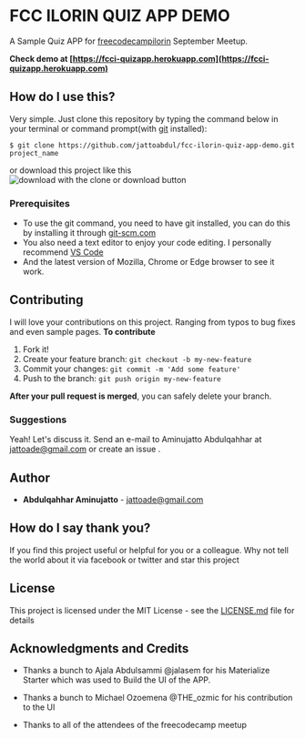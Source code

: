 # FCC ILORIN QUIZ APP DEMO

A Sample Quiz APP for [freecodecampilorin](http://freecodecampilorin.github.io) September Meetup.

**Check demo at [https://fcci-quizapp.herokuapp.com](https://fcci-quizapp.herokuapp.com)**

## How do I use this?
Very simple. Just clone this repository by typing the command below in your terminal or command prompt(with [git](http://git-scm.com) installed):
```
$ git clone https://github.com/jattoabdul/fcc-ilorin-quiz-app-demo.git project_name
```
or download this project like this ![download with the clone or download button](https://cloud.githubusercontent.com/assets/11811904/23846552/3dc3b60c-07ce-11e7-9c4e-27f2f7bef2ee.png)

### Prerequisites

- To use the git command, you need to have git installed, you can do this by installing it through [git-scm.com](http://git-scm.com)
- You also need a text editor to enjoy your code editing. I personally recommend [VS Code](http://code.visualstudio.com)
- And the latest version of Mozilla, Chrome or Edge browser to see it work.



## Contributing
I will love your contributions on this project. Ranging from typos to bug fixes and even sample pages.
**To contribute**

1. Fork it!
2. Create your feature branch: `git checkout -b my-new-feature`
3. Commit your changes: `git commit -m 'Add some feature'`
4. Push to the branch: `git push origin my-new-feature`

**After your pull request is merged**, you can safely delete your branch.

### Suggestions
Yeah! Let's discuss it. Send an e-mail to Aminujatto Abdulqahhar at jattoade@gmail.com or create an issue .

## Author

* **Abdulqahhar Aminujatto** - jattoade@gmail.com

## How do I say thank you?

If you find this project useful or helpful for you or a colleague. Why not tell the world about it via facebook or twitter and star this project

## License

This project is licensed under the MIT License - see the [LICENSE.md](LICENSE.md) file for details

## Acknowledgments and Credits

* Thanks a bunch to Ajala Abdulsammi @jalasem for his Materialize Starter which was used to Build the UI of the APP.

* Thanks a bunch to Michael Ozoemena @THE_ozmic for his contribution to the UI

* Thanks to all of the attendees of the freecodecamp meetup
